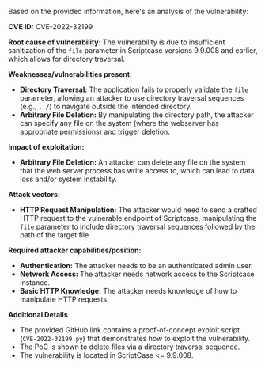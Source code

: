 Based on the provided information, here's an analysis of the vulnerability:

**CVE ID:** CVE-2022-32199

**Root cause of vulnerability:**
The vulnerability is due to insufficient sanitization of the `file` parameter in Scriptcase versions 9.9.008 and earlier, which allows for directory traversal.

**Weaknesses/vulnerabilities present:**
- **Directory Traversal:** The application fails to properly validate the `file` parameter, allowing an attacker to use directory traversal sequences (e.g., `../`) to navigate outside the intended directory.
- **Arbitrary File Deletion:** By manipulating the directory path, the attacker can specify any file on the system (where the webserver has appropriate permissions) and trigger deletion.

**Impact of exploitation:**
- **Arbitrary File Deletion:** An attacker can delete any file on the system that the web server process has write access to, which can lead to data loss and/or system instability.

**Attack vectors:**
- **HTTP Request Manipulation:** The attacker would need to send a crafted HTTP request to the vulnerable endpoint of Scriptcase, manipulating the `file` parameter to include directory traversal sequences followed by the path of the target file.

**Required attacker capabilities/position:**
- **Authentication:** The attacker needs to be an authenticated admin user.
- **Network Access:** The attacker needs network access to the Scriptcase instance.
- **Basic HTTP Knowledge:**  The attacker needs knowledge of how to manipulate HTTP requests.

**Additional Details**
- The provided GitHub link contains a proof-of-concept exploit script (`CVE-2022-32199.py`) that demonstrates how to exploit the vulnerability.
- The PoC is shown to delete files via a directory traversal sequence.
- The vulnerability is located in ScriptCase <= 9.9.008.
